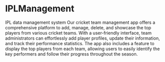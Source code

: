 # IPLManagement
IPL data management system
Our cricket team management app offers a comprehensive platform to add, manage, delete, and showcase the top players from various cricket teams. With a user-friendly interface, team administrators can effortlessly add player profiles, update their information, and track their performance statistics. The app also includes a feature to display the top players from each team, allowing users to easily identify the key performers and follow their progress throughout the season.
